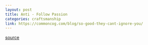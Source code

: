 ```yaml
---
layout: post
title: Anti - Follow Passion
categories: craftsmanship
link: https://commoncog.com/blog/so-good-they-cant-ignore-you/
---
```



[source](https://commoncog.com/blog/so-good-they-cant-ignore-you/)
